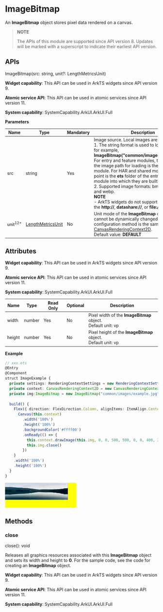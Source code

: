 # ImageBitmap

An **ImageBitmap** object stores pixel data rendered on a canvas.

>  **NOTE**
>
>  The APIs of this module are supported since API version 8. Updates will be marked with a superscript to indicate their earliest API version.

## APIs

ImageBitmap(src: string, unit?: LengthMetricsUnit)

**Widget capability**: This API can be used in ArkTS widgets since API version 9.

**Atomic service API**: This API can be used in atomic services since API version 11.

**System capability**: SystemCapability.ArkUI.ArkUI.Full

**Parameters**

| Name | Type  | Mandatory | Description                                   |
| ---- | ------ | ---- | ---------------------------------------- |
| src  | string | Yes | Image source. Local images are supported.<br>1. The string format is used to load local images, for example, **ImageBitmap("common/images/example.jpg")**. For entry and feature modules, the start point of the image path for loading is the **ets** folder of the module. For HAR and shared modules, the start point is the **ets** folder of the entry or feature module into which they are built.<br>2. Supported image formats: bmp, jpg, png, svg, and webp.<br>**NOTE**<br>- ArkTS widgets do not support the strings with the **http://**, **datashare://**, or **file://data/storage**. |
| unit<sup>12+</sup>  | [LengthMetricsUnit](../js-apis-arkui-graphics.md#lengthmetricsunit12) | No | Unit mode of the **ImageBitmap** object. The value cannot be dynamically changed once set. The configuration method is the same as that of [CanvasRenderingContext2D](ts-canvasrenderingcontext2d.md#lengthmetricsunit12).<br>Default value: **DEFAULT** |


## Attributes

**Widget capability**: This API can be used in ArkTS widgets since API version 9.

**Atomic service API**: This API can be used in atomic services since API version 11.

**System capability**: SystemCapability.ArkUI.ArkUI.Full

| Name    | Type | Read Only | Optional | Description |
| ------ | ------ | ----- | -------- | --------------------------- |
| width | number | Yes | No | Pixel width of the **ImageBitmap** object.<br>Default unit: vp |
| height | number | Yes | No | Pixel height of the **ImageBitmap** object.<br>Default unit: vp |

**Example**

  ```ts
  // xxx.ets
  @Entry
  @Component
  struct ImageExample {
    private settings: RenderingContextSettings = new RenderingContextSettings(true)
    private context: CanvasRenderingContext2D = new CanvasRenderingContext2D(this.settings)
    private img:ImageBitmap = new ImageBitmap("common/images/example.jpg")

    build() {
      Flex({ direction: FlexDirection.Column, alignItems: ItemAlign.Center, justifyContent: FlexAlign.Center }) {
        Canvas(this.context)
          .width('100%')
          .height('100%')
          .backgroundColor('#ffff00')
          .onReady(() => {
            this.context.drawImage(this.img, 0, 0, 500, 500, 0, 0, 400, 200)
            this.img.close()
          })
      }
      .width('100%')
      .height('100%')
    }
  }
  ```

  ![en-us_image_0000001194352442](figures/en-us_image_0000001194352442.png)



## Methods

### close

close(): void

Releases all graphics resources associated with this **ImageBitmap** object and sets its width and height to **0**. For the sample code, see the code for creating an **ImageBitmap** object.

**Widget capability**: This API can be used in ArkTS widgets since API version 9.

**Atomic service API**: This API can be used in atomic services since API version 11.

**System capability**: SystemCapability.ArkUI.ArkUI.Full
